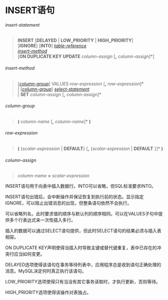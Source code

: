 # INSERT语句
###### insert-statement
> **INSERT** [**DELAYED** | **LOW_PRIORITY** | **HIGH_PRIORITY**]    
[**IGNORE**] [**INTO**] *[table-reference](#select-statement.md#table-reference)*  
*[insert-method](#insert-method)*  
[**ON DUPLICATE KEY UPDATE** *column-assign* [**,** *column-assign*]\*]  

###### insert-method
> [*[column-group](#column-group)*] VALUES *row-expression* [**,** *row-expression*]\*  
| [*[column-group](#column-group)*] *[select-statement](select-statement.md)*  
| **SET** *column-assign* [**,** *column-assign*]\*  

###### column-group
> **(** *column-name* [**,** *column-name*]\* **)**

###### row-expression
> **(** {*scalar-expression* | **DEFAULT**} [**,** {*scalar-expression* | **DEFAULT** }]* **)**

###### column-assign
> *column-name* **=** *scalar-expression*

INSERT语句用于向表中插入数据行。INTO可以省略，但SQL标准要求INTO。

INSERT语句出错后，会中断操作并保证恢复到执行前的状态。显示指定IGNORE，可以阻止出错消息的出现，但整条语句依然不会执行。

可以省略列名，此时要求值的顺序与默认列的顺序相同。可以在VALUES子句中提供多个行表达式来一次性插入多行。

插入的数据可以通过SELECT语句提供，但此时SELECT语句的结果必须与插入表相容。

ON DUPLICATE KEY声明使得当插入时导致主键或替代键重复，表中已存在的冲突行应当如何变更。

DELAYED选项使得该语句在事务等待列表中，应用程序总是收到语句正确处理的消息。MySQL决定何时真正执行该语句。

LOW_PRIORITY选项使得只有当没有其它事务读取时，才执行更新，否则等待。

HIGH_PRIORITY选项使得该操作对表独占。

